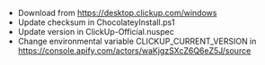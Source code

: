 - Download from https://desktop.clickup.com/windows
- Update checksum in ChocolateyInstall.ps1
- Update version in ClickUp-Official.nuspec
- Change environmental variable CLICKUP_CURRENT_VERSION in https://console.apify.com/actors/waKjgzSXcZ6Q6eZ5J/source